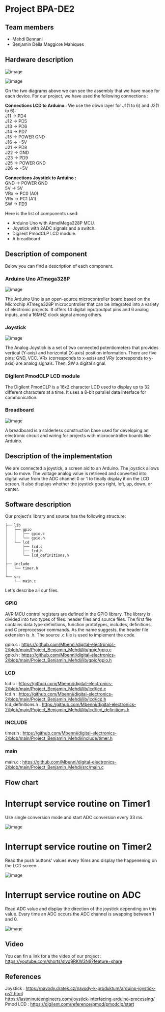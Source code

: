 # Project BPA-DE2

## Team members
- Mehdi Bennani
- Benjamin Della Maggiore Mahiques

## Hardware description

![image](https://user-images.githubusercontent.com/115087529/206517397-f3814c5e-a0bf-4396-a704-cb619e413d11.png)

![image](https://user-images.githubusercontent.com/115087529/206517477-b447cb3a-be0f-4a4e-aef1-59eb16b421ad.png)

On the two diagrams above we can see the assembly that we have made for each device.
For our project, we have used the following connections : 

**Connections LCD to Arduino :**
We use the down layer for J1(1 to 6) and J2(1 to 6):  
	J11  ->  PD4  
	J12  ->  PD5  
	J13  ->  PD6  
	J14  ->  PD7  
	J15  ->  POWER GND  
	J16  ->  +5V  
	J21  ->  PD8  
	J22  ->  GND  
	J23  ->  PD9  
	J25  ->  POWER GND  
	J26  ->  +5V  

**Connections Joystick to Arduino :**  
	GND  ->  POWER GND  
	5V     ->  5V  
	VRx  ->  PC0 (A0)  
	VRy  ->  PC1 (A1)  
	SW   ->  PD9  

Here is the list of components used:
- Arduino Uno with AtmelMega328P MCU.
- Joystick with 2ADC signals and a switch.
- Digilent PmodCLP LCD module.
- A breadboard

## Description of component

Below you can find a description of each component.

### Arduino Uno ATmega328P

![image](https://user-images.githubusercontent.com/115087529/206517795-929a856f-2cbb-4f8b-937a-d43260e10e9b.png)

The Arduino Uno is an open-source microcontroller board based on the Microchip ATmega328P microcontroller that can be integrated into a variety of electronic projects.
It offers 14 digital input/output pins and 6 analog inputs, and a 16MHZ clock signal among others.

### Joystick

![image](https://user-images.githubusercontent.com/115087529/206517723-990521b5-93a9-40ea-9d40-5b40264de34a.png)

The Analog Joystick is a set of two connected potentiometers that provides vertical (Y-axis) and horizontal (X-axis) position information.
There are five pins: GND, VCC. VRx (corresponds to x-axis) and VRy (corresponds to y-axis) are analog signals. Then, SW a digital signal.

### Digilent PmodCLP LCD module

The Digilent PmodCLP is a 16x2 character LCD used to display up to 32 different characters at a time. It uses a 8-bit parallel data interface for communication.

### Breadboard

![image](https://user-images.githubusercontent.com/115087529/206517941-1f2c4093-6160-4314-9d03-dc65829fafcc.png)

A breadboard is a solderless construction base used for developing an electronic circuit and wiring for projects with microcontroller boards like Arduino.

## Description of the implementation

We are connected a joystick, a screen aid to an Arduino. The joystick allows you to move. The voltage analog value is retrieved and converted into digital value from the ADC channel 0 or 1 to finally display it on the LCD screen. It also displays whether the joystick goes right, left, up, down, or center.

## Software description

Our project's library and source has the following structure:
```
├── lib
│   ├── gpio
│   │   ├── gpio.c
│   │   └── gpio.h
│   └── lcd
│       ├── lcd.c
│       ├── lcd.h
│       └── lcd_definitions.h
│       
├── include
│   └── timer.h
│
└── src
    └── main.c
```

Let's describe all our files.

### GPIO

AVR MCU control registers are defined in the GPIO library. The library is divided into two types of files: header files and source files.
The first file contains data type definitions, function prototypes, includes, definitions, and C preprocessor commands. As the name suggests, the header file extension is .h.
The source .c file is used to implement the code.

gpio.c : https://github.com/Mbenni/digital-electronics-2/blob/main/Project_Benjamin_Mehdi/lib/gpio/gpio.c  
gpio.h : https://github.com/Mbenni/digital-electronics-2/blob/main/Project_Benjamin_Mehdi/lib/gpio/gpio.h

### LCD

lcd.c : https://github.com/Mbenni/digital-electronics-2/blob/main/Project_Benjamin_Mehdi/lib/lcd/lcd.c  
lcd.h : https://github.com/Mbenni/digital-electronics-2/blob/main/Project_Benjamin_Mehdi/lib/lcd/lcd.h  
lcd_definitions.h : https://github.com/Mbenni/digital-electronics-2/blob/main/Project_Benjamin_Mehdi/lib/lcd/lcd_definitions.h  

### INCLUDE

timer.h : https://github.com/Mbenni/digital-electronics-2/blob/main/Project_Benjamin_Mehdi/include/timer.h  

### main

main.c : https://github.com/Mbenni/digital-electronics-2/blob/main/Project_Benjamin_Mehdi/src/main.c  

## Flow chart

# Interrupt service routine on Timer1  
  
Use single conversion mode and start ADC conversion every 33 ms.  
  
![image](./Flowchart_ISR_(TIM1).png)

# Interrupt service routine on Timer2  
  
Read the push buttons' values every 16ms and display the happenening on the LCD screen .  

![image](./Flowchart_ISR(TIM2).png)

# Interrupt service routine on ADC  
  
Read ADC value and display the direction of the joystick depending on this value. Every time an ADC occurs the ADC channel is swapping between 1 and 0.  

![image](./flowchart_ISR(adc_vect).png)


## Video

You can fin a link for a the video of our project :  
https://youtube.com/shorts/slyg9RKW3N8?feature=share

## References

Joystick : https://navody.dratek.cz/navody-k-produktum/arduino-joystick-ps2.html  
	 	   https://lastminuteengineers.com/joystick-interfacing-arduino-processing/
Pmod LCD : https://digilent.com/reference/pmod/pmodclp/start

















